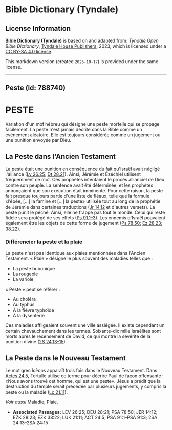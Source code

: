 # Bible Dictionary (Tyndale)

## License Information

**Bible Dictionary (Tyndale)** is based on and adapted from: _Tyndale Open Bible Dictionary_, [Tyndale House Publishers](https://tyndaleopenresources.com/), 2023, which is licensed under a [CC BY-SA 4.0 license](https://creativecommons.org/licenses/by-sa/4.0/legalcode.en).

This markdown version (created `2025-10-17`) is provided under the same license.



--------------------------------

## Peste (id: 788740)

PESTE
=====

Variation d'un mot hébreu qui désigne une peste mortelle qui se propage facilement. La peste n'est jamais décrite dans la Bible comme un événement aléatoire. Elle est toujours considérée comme un jugement ou une punition envoyée par Dieu.

La Peste dans l'Ancien Testament
--------------------------------

La peste était une punition en conséquence du fait qu'Israël avait négligé l'alliance ([Lv 26\.25](https://ref.ly/Lev26:25); [Dt 28\.21](https://ref.ly/Deut28:21)). Ainsi, Jérémie et Ézéchiel utilisent fréquemment ce mot. Ces prophètes intentaient le procès allianciel de Dieu contre son peuple. La sentence avait été déterminée, et les prophètes annonçaient que son exécution était imminente. Pour cette raison, la peste fait presque toujours partie d'une liste de fléaux, telle que la formule «l’épée, \[...] la famine et \[...] la peste» utilisée tout au long de la prophétie de Jérémie dans certaines traductions ([Jr 14\.12](https://ref.ly/Jer14:12) et d'autres versets). La peste punit le péché. Ainsi, elle ne frappe pas tout le monde. Celui qui reste fidèle sera protégé de ses effets ([Ps 91\.1–3](https://ref.ly/Ps91:1-Ps91:3)). Les ennemis d'Israël pouvaient également être les objets de cette forme de jugement ([Ps 78\.50](https://ref.ly/Ps78:50); [Ez 28\.23](https://ref.ly/Ezek28:23); [38\.22](https://ref.ly/Ezek38:22)).

### Différencier la peste et la plaie

La peste n'est pas identique aux plaies mentionnées dans l'Ancien Testament. « Plaie » désigne le plus souvent des maladies telles que :

* La peste bubonique
* La rougeole
* La variole

« Peste » peut se référer :

* Au choléra
* Au typhus
* À la fièvre typhoïde
* À la dysenterie

Ces maladies affligeaient souvent une ville assiégée. Il existe cependant un certain chevauchement dans les termes. Soixante\-dix mille Israélites sont morts après le recensement de David, ce qui montre la sévérité de la punition divine ([2S 24\.13–15](https://ref.ly/2Sam24:13-2Sam24:15)).

La Peste dans le Nouveau Testament
----------------------------------

Le mot grec *loimos* apparaît trois fois dans le Nouveau Testament. Dans [Actes 24\.5](https://ref.ly/Acts24:5), Tertulle utilise ce terme pour décrire Paul de façon offensante : «Nous avons trouvé cet homme, qui est une peste». Jésus a prédit que la destruction du temple serait précédée par plusieurs jugements, y compris la peste ou la maladie ([Lc 21\.11](https://ref.ly/Luke21:11)).

*Voir aussi* Maladie; Plaie.

* **Associated Passages:** LEV 26:25; DEU 28:21; PSA 78:50; JER 14:12; EZK 28:23; EZK 38:22; LUK 21:11; ACT 24:5; PSA 91:1–PSA 91:3; 2SA 24:13–2SA 24:15

